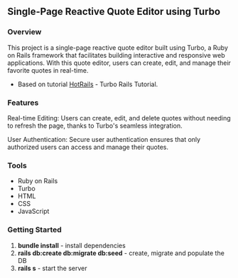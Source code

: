 ## Single-Page Reactive Quote Editor using Turbo

### Overview
This project is a single-page reactive quote editor built using Turbo, a Ruby on Rails framework that facilitates building interactive and responsive web applications. With this quote editor, users can create, edit, and manage their favorite quotes in real-time.
- Based on  tutorial [HotRails](https://www.hotrails.dev/turbo-rails) - Turbo Rails Tutorial.


### Features
Real-time Editing: Users can create, edit, and delete quotes without needing to refresh the page, thanks to Turbo's seamless integration.

User Authentication: Secure user authentication ensures that only authorized users can access and manage their quotes.

### Tools 
- Ruby on Rails
- Turbo
- HTML
- CSS
- JavaScript


### Getting Started

1. **bundle install** - install dependencies
2. **rails db:create db:migrate db:seed** - create, migrate and populate the DB
3. **rails s** - start the server

